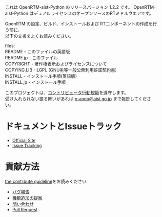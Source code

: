 これは OpenRTM-aist-Python のリリースバージョン 1.2.2 です。
OpenRTM-aist-Python はデュアルライセンスのオープンソースのRTミドルウエアです。  

OpenRTM の設定、ビルド、インストールおよび RTコンポーネントの作成を行う前に、  
以下の文書をよくお読みください。

files:  
README      - このファイルの英語版  
README.jp   - このファイル  
COPYRIGHT   - 著作権表示およびライセンスについて  
COPYING.LIB - LGPL (GNU劣等一般公衆利用許諾契約書)  
INSTALL     - インストール手順(英語版)  
INSTALL.jp  - インストール手順  

このプロジェクトは、[コントリビュータ行動規範](.github/CODE_OF_CONDUCT.md)を遵守します。  
受け入れられない振る舞いがあれば n-ando@aist.go.jp まで報告してください。  

# ドキュメントとIssueトラック  
- [Official Site](http://openrtm.org)
- [Issue Tracking](https://github.com/OpenRTM/OpenRTM-aist-Python/issues)

# 貢献方法  
[the contlibute guideline](https://github.com/OpenRTM/OpenRTM-aist-Python/wiki/How-to-Contribute)をお読みください.

- [バグ報告](https://github.com/OpenRTM/OpenRTM-aist-Python/wiki/How-to-Contribute#バグ報告)
- [機能追加の提案](https://github.com/OpenRTM/OpenRTM-aist-Python/wiki/How-to-Contribute#機能追加の提案)
- [問い合わせ](https://github.com/OpenRTM/OpenRTM-aist-Python/wiki/How-to-Contribute#問い合わせ)
- [Pull Request](https://github.com/OpenRTM/OpenRTM-aist-Python/wiki/How-to-Contribute#pull-request)
